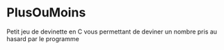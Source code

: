 # PlusOuMoins
Petit jeu de devinette en C vous permettant de deviner un nombre pris au hasard par le programme

